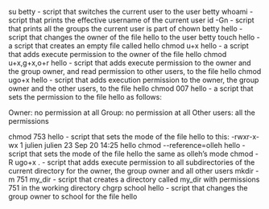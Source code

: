 su betty - script that switches the current user to the user betty
whoami - script that prints the effective username of the current user
id -Gn - script that prints all the groups the current user is part of
chown betty hello -  script that changes the owner of the file hello to the user betty
touch hello - a script that creates an empty file called hello
chmod u+x hello - a script that adds execute permission to the owner of the file hello
chmod u+x,g+x,o+r hello - script that adds execute permission to the owner and the group owner, and read permission to other users, to the file hello
chmod ugo+x hello - script that adds execution permission to the owner, the group owner and the other users, to the file hello
chmod 007 hello -  a script that sets the permission to the file hello as follows:

Owner: no permission at all
Group: no permission at all
Other users: all the permissions

chmod 753 hello -  script that sets the mode of the file hello to this: -rwxr-x-wx 1 julien julien 23 Sep 20 14:25 hello
chmod --reference=olleh hello - script that sets the mode of the file hello the same as olleh’s mode
chmod -R ugo+x . -  script that adds execute permission to all subdirectories of the current directory for the owner, the group owner and all other users
mkdir -m 751 my_dir - script that creates a directory called my_dir with permissions 751 in the working directory
chgrp school hello - script that changes the group owner to school for the file hello

